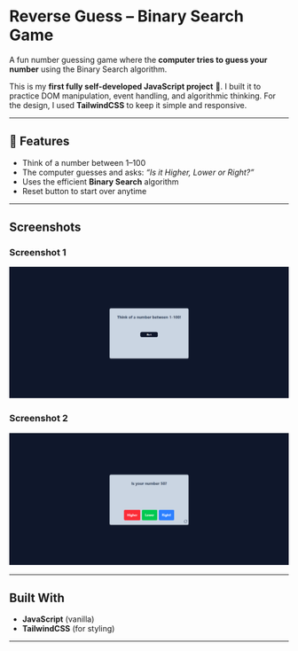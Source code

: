 # Reverse Guess – Binary Search Game

A fun number guessing game where the **computer tries to guess your number** using the Binary Search algorithm.  

This is my **first fully self-developed JavaScript project** 🎉. I built it to practice DOM manipulation, event handling, and algorithmic thinking. For the design, I used **TailwindCSS** to keep it simple and responsive.  

---

## 🚀 Features
- Think of a number between 1–100
- The computer guesses and asks: *“Is it Higher, Lower or Right?”*
- Uses the efficient **Binary Search** algorithm
- Reset button to start over anytime

---

## Screenshots

### Screenshot 1
![Screenshot 1](src/img/ss-1.png)

### Screenshot 2
![Screenshot 2](src/img/ss-2.png)

---

## Built With
- **JavaScript** (vanilla)
- **TailwindCSS** (for styling)

---
